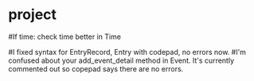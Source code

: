 # project
#If time: check time better in Time

#I fixed syntax for EntryRecord, Entry with codepad, no errors now.
#I'm confused about your add_event_detail method in Event. It's currently commented out so copepad says there are no errors.
